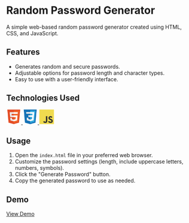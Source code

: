 # Random Password Generator

A simple web-based random password generator created using HTML, CSS, and JavaScript.

## Features

- Generates random and secure passwords.
- Adjustable options for password length and character types.
- Easy to use with a user-friendly interface.

## Technologies Used

<p align="left">
  <a href="https://developer.mozilla.org/en-US/docs/Web/HTML" target="_blank" rel="noreferrer">
    <img src="https://raw.githubusercontent.com/devicons/devicon/master/icons/html5/html5-original.svg" alt="HTML5" width="40" height="40"/>
  </a>
  <a href="https://developer.mozilla.org/en-US/docs/Web/CSS" target="_blank" rel="noreferrer">
    <img src="https://raw.githubusercontent.com/devicons/devicon/master/icons/css3/css3-original.svg" alt="CSS3" width="40" height="40"/>
  </a>
  <a href="https://developer.mozilla.org/en-US/docs/Web/JavaScript" target="_blank" rel="noreferrer">
    <img src="https://raw.githubusercontent.com/devicons/devicon/master/icons/javascript/javascript-original.svg" alt="JavaScript" width="40" height="40"/>
  </a>
</p>

## Usage

1. Open the `index.html` file in your preferred web browser.
2. Customize the password settings (length, include uppercase letters, numbers, symbols).
3. Click the "Generate Password" button.
4. Copy the generated password to use as needed.

## Demo

[View Demo]()
